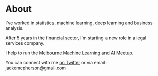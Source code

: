 # About

I've worked in statistics, machine learning, deep learning and business analysis.

After 5 years in the financial sector, I'm starting a new role in a legal services company.

I help to run the [Melbourne Machine Learning and AI Meetup](https://www.meetup.com/Machine-Learning-AI-Meetup).

You can connect with me [on Twitter](https://twitter.com/jdogggg) or via email: [jackemcpherson@gmail.com](mailto:jackemcpherson@gmail.com)

